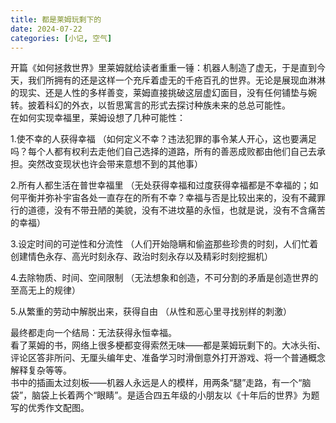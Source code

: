 ```yaml
---
title: 都是莱姆玩剩下的
date: 2024-07-22
categories: [小记, 空气]
---
```

开篇《如何拯救世界》里莱姆就给读者重重一锤：机器人制造了虚无，于是直到今天，我们所拥有的还是这样一个充斥着虚无的千疮百孔的世界。无论是展现血淋淋的现实、还是人性的多样善变，莱姆直接挑破这层虚幻面目，没有任何铺垫与婉转。披着科幻的外衣，以哲思寓言的形式去探讨种族未来的总总可能性。
<br>
在如何实现幸福里，莱姆设想了几种可能性：

1.使不幸的人获得幸福
（如何定义不幸？违法犯罪的事令某人开心，这也要满足吗？每个人都有权利去走他们自己选择的道路，所有的善恶成败都由他们自己去承担。突然改变现状也许会带来意想不到的其他事）

2.所有人都生活在普世幸福里
（无处获得幸福和过度获得幸福都是不幸福的；如何平衡并弥补宇宙各处一直存在的所有不幸？幸福与否是比较出来的，没有不藏罪行的道德，没有不带丑陋的美貌，没有不进坟墓的永恒，也就是说，没有不含痛苦的幸福）

3.设定时间的可逆性和分流性
（人们开始隐瞒和偷盗那些珍贵的时刻，人们忙着创建情色永存、高光时刻永存、政治时刻永存以及精彩时刻挖掘机）

4.去除物质、时间、空间限制
（无法想象和创造，不可分割的矛盾是创造世界的至高无上的规律）

5.从繁重的劳动中解脱出来，获得自由
（从性和恶心里寻找别样的刺激）

最终都走向一个结局：无法获得永恒幸福。
<br>
看了莱姆的书，网络上很多梗都变得索然无味——都是莱姆玩剩下的。大冰头衔、评论区答非所问、无厘头编年史、准备学习时滑倒意外打开游戏、将一个普通概念解释复杂等等。
<br>
书中的插画太过刻板——机器人永远是人的模样，用两条“腿”走路，有一个“脑袋”，脑袋上长着两个“眼睛”。是适合四五年级的小朋友以《十年后的世界》为题写的优秀作文配图。